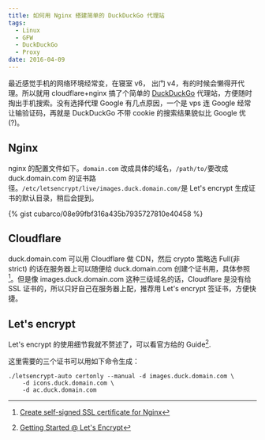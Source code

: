 ```yaml
---
title: 如何用 Nginx 搭建简单的 DuckDuckGo 代理站
tags:
  - Linux
  - GFW
  - DuckDuckGo
  - Proxy
date: 2016-04-09
---
```


最近感觉手机的网络环境经常变，在寝室 v6， 出门 v4，有的时候会懒得开代理。所以就用 cloudflare+nginx 搞了个简单的 [DuckDuckGo](https://duckduckgo.com) 代理站，方便随时掏出手机搜索。没有选择代理 Google 有几点原因，一个是 vps 连 Google 经常让输验证码，再就是 DuckDuckGo 不带 cookie 的搜索结果貌似比 Google 优(?)。

## Nginx

nginx 的配置文件如下。`domain.com` 改成具体的域名，`/path/to/`要改成 duck.domain.com 的证书路径。`/etc/letsencrypt/live/images.duck.domain.com/`是 Let's encrypt 生成证书的默认目录，稍后会提到。

{% gist cubarco/08e99fbf316a435b7935727810e40458 %}

## Cloudflare

duck.domain.com 可以用 Cloudflare 做 CDN，然后 crypto 策略选 Full(非strict) 的话在服务器上可以随便给 duck.domain.com 创建个证书用，具体参照[^1]。但是像 images.duck.domain.com 这种三级域名的话，Cloudflare 是没有给 SSL 证书的，所以只好自己在服务器上配，推荐用 Let's encrypt 签证书，方便快捷。

## Let's encrypt

Let's encrypt 的使用细节我就不赘述了，可以看官方给的 Guide[^2].

这里需要的三个证书可以用如下命令生成：

```shell
./letsencrypt-auto certonly --manual -d images.duck.domain.com \
    -d icons.duck.domain.com \
    -d ac.duck.domain.com
```

[^1]: [Create self-signed SSL certificate for Nginx](https://gist.github.com/jessedearing/2351836)
[^2]: [Getting Started @ Let's Encrypt](https://letsencrypt.org/getting-started/)
